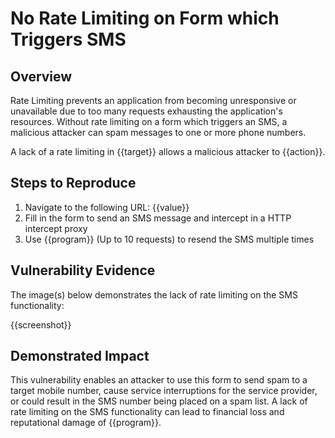 # No Rate Limiting on Form which Triggers SMS

## Overview

Rate Limiting prevents an application from becoming unresponsive or unavailable due to too many requests exhausting the application's resources. Without rate limiting on a form which triggers an SMS, a malicious attacker can spam messages to one or more phone numbers.

A lack of a rate limiting in {{target}} allows a malicious attacker to {{action}}.

## Steps to Reproduce

1. Navigate to the following URL:
{{value}}
1. Fill in the form to send an SMS message and intercept in a HTTP intercept proxy
1. Use {{program}} (Up to 10 requests) to resend the SMS multiple times

## Vulnerability Evidence

The image(s) below demonstrates the lack of rate limiting on the SMS functionality:

{{screenshot}}

## Demonstrated Impact

This vulnerability enables an attacker to use this form to send spam to a target mobile number, cause service interruptions for the service provider, or could result in the SMS number being placed on a spam list. A lack of rate limiting on the SMS functionality can lead to financial loss and reputational damage of {{program}}.
